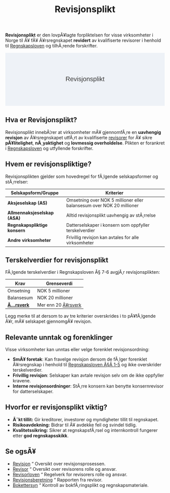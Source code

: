 ﻿---
title: "Revisjonsplikt"
meta_title: "Revisjonsplikt"
meta_description: '**Revisjonsplikt** er den lovpÃ¥lagte forpliktelsen for visse virksomheter i Norge til Ã¥ fÃ¥ Ã¥rsregnskapet **revidert** av kvalifiserte revisorer i henhold ti...'
slug: revisjonsplikt
type: blog
layout: pages/single
---

**Revisjonsplikt** er den lovpÃ¥lagte forpliktelsen for visse virksomheter i Norge til Ã¥ fÃ¥ Ã¥rsregnskapet **revidert** av kvalifiserte revisorer i henhold til [Regnskapsloven](/blogs/regnskap/hva-er-regnskapsloven "Hva er Regnskapsloven? En Komplett Guide til Norske Regnskapslover og Forskrifter") og tilhÃ¸rende forskrifter.

![Illustrasjon som viser konseptet revisjonsplikt](revisjonsplikt-image.svg)

## Hva er Revisjonsplikt?

Revisjonsplikt innebÃ¦rer at virksomheter mÃ¥ gjennomfÃ¸re en **uavhengig revisjon** av Ã¥rsregnskapet utfÃ¸rt av kvalifiserte [revisorer](/blogs/regnskap/revisor "Revisor") for Ã¥ sikre **pÃ¥litelighet**, **nÃ¸yaktighet** og **lovmessig overholdelse**. Plikten er forankret i [Regnskapsloven](/blogs/regnskap/hva-er-regnskapsloven "Hva er Regnskapsloven?") og utfyllende forskrifter.

## Hvem er revisjonspliktige?

Revisjonsplikten gjelder som hovedregel for fÃ¸lgende selskapsformer og stÃ¸rrelser:

| **Selskapsform/Gruppe**            | **Kriterier**                                                       |
|------------------------------------|----------------------------------------------------------------------|
| **Aksjeselskap (AS)**             | Omsetning over NOK 5 millioner eller balansesum over NOK 20 millioner |
| **Allmennaksjeselskap (ASA)**      | Alltid revisjonsplikt uavhengig av stÃ¸rrelse                         |
| **Regnskapspliktige konsern**      | Datterselskaper i konsern som oppfyller terskelverdier                |
| **Andre virksomheter**             | Frivillig revisjon kan avtales for alle virksomheter                  |

## Terskelverdier for revisjonsplikt

FÃ¸lgende terskelverdier i Regnskapsloven Â§ 7-6 avgjÃ¸r revisjonsplikten:

| **Krav**                | **Grenseverdi**                           |
|-------------------------|--------------------------------------------|
| Omsetning               | NOK 5 millioner                            |
| Balansesum              | NOK 20 millioner                           |
| **[Ã…rsverk](/blogs/regnskap/arsverk "Ã…rsverk")** | Mer enn 20 [Ã¥rsverk](/blogs/regnskap/arsverk "Ã…rsverk") |

Legg merke til at dersom to av tre kriterier overskrides i to pÃ¥fÃ¸lgende Ã¥r, mÃ¥ selskapet gjennomgÃ¥ revisjon.

## Relevante unntak og forenklinger

Visse virksomheter kan unntas eller velge forenklet revisjonsordning:

* **SmÃ¥ foretak**: Kan fravelge revisjon dersom de fÃ¸lger forenklet Ã¥rsregnskap i henhold til [Regnskapsloven Â§Â 1-5](/blogs/regnskap/hva-er-regnskapsloven "Hva er Regnskapsloven?") og ikke overskrider terskelverdier.
* **Frivillig revisjon**: Selskaper kan avtale revisjon selv om de ikke oppfyller kravene.
* **Interne revisjonsordninger**: StÃ¸rre konsern kan benytte konsernrevisor for datterselskaper.

## Hvorfor er revisjonsplikt viktig?

* **Ã˜kt tillit:** Gir kreditorer, investorer og myndigheter tillit til regnskapet.
* **Risikoavdekning:** Bidrar til Ã¥ avdekke feil og svindel tidlig.
* **Kvalitetssikring:** Sikrer at regnskapsfÃ¸rsel og internkontroll fungerer etter **god regnskapsskikk**.

## Se ogsÃ¥

* [Revisjon](/blogs/regnskap/revisjon "Revisjon") “ Oversikt over revisjonsprosessen.
* [Revisor](/blogs/regnskap/revisor "Revisor") “ Oversikt over revisorens rolle og ansvar.
* [Revisorloven](/blogs/regnskap/hva-er-revisorloven "Hva er Revisorloven?") “ Regelverk for revisorers rolle og ansvar.
* [Revisjonsberetning](/blogs/regnskap/hva-er-revisjonsberetning "Hva er Revisjonsberetning?") “ Rapporten fra revisor.
* [Bokettersyn](/blogs/regnskap/bokettersyn "Hva er Bokettersyn?") “ Kontroll av bokfÃ¸ringsplikt og regnskapsmateriale.


